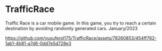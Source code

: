 # TrafficRace
 Traffic Race is a car mobile game. In this game, you try to reach a certain destination by avoiding randomly generated cars. January/2023


https://github.com/yusuferol175/TrafficRace/assets/78260853/454ff762-1ab1-4b81-a7d6-0dd7e5d728e3

